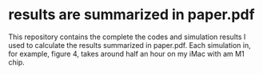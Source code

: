 # results are summarized in paper.pdf
This repository contains the complete the codes and simulation results I used to calculate the results summarized in paper.pdf. Each simulation in, for example, figure 4, takes around half an hour on my iMac with am M1 chip. 
